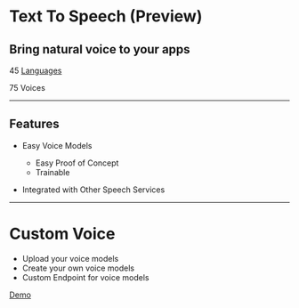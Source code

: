 # Text To Speech (Preview)

## Bring natural voice to your apps

45 [Languages](https://docs.microsoft.com/en-us/azure/cognitive-services/speech-service/supported-languages)

75 Voices

---

## Features

* Easy Voice Models

  * Easy Proof of Concept
  * Trainable

* Integrated with Other Speech Services

---

# Custom Voice 

 * Upload your voice models
 * Create your own voice models
 * Custom Endpoint for voice models

  [Demo](https://azure.microsoft.com/en-us/services/cognitive-services/text-to-speech/)
